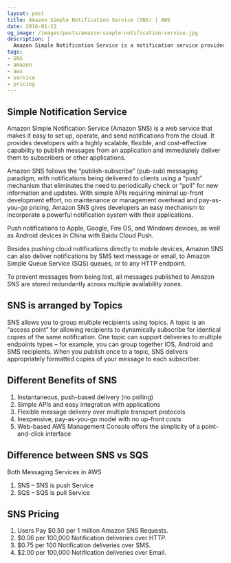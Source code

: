 ```yaml
---
layout: post
title: Amazon Simple Notification Service (SNS) | AWS
date: 2016-01-22
og_image: /images/posts/amazon-simple-notification-service.jpg
description: |
  Amazon Simple Notification Service is a notification service provided as part of Amazon Web Services since 2010.
tags:
- SNS
- amazon
- aws
- service
- pricing
---
```


## Simple Notification Service

Amazon Simple Notification Service (Amazon SNS) is a web service that makes it easy to set up, operate, and send notifications from the cloud. It provides developers with a highly scalable, flexible, and cost-effective capability to publish messages from an application and immediately deliver them to subscribers or other applications.

Amazon SNS follows the “publish-subscribe” (pub-sub) messaging paradigm, with notifications being delivered to clients using a “push” mechanism that eliminates the need to periodically check or “poll” for new information and updates. With simple APIs requiring minimal up-front development effort, no maintenance or management overhead and pay-as-you-go pricing, Amazon SNS gives developers an easy mechanism to incorporate a powerful notification system with their applications.

Push notifications to Apple, Google, Fire OS, and Windows devices, as well as Android devices in China with Baidu Cloud Push.

Besides pushing cloud notifications directly to mobile devices, Amazon SNS can also deliver notifications by SMS text message or email, to Amazon Simple Queue Service (SQS) queues, or to any HTTP endpoint.

To prevent messages from being lost, all messages published to Amazon SNS are stored redundantly across multiple availability zones.

## SNS is arranged by Topics

SNS allows you to group multiple recipients using topics. A topic is an “access point” for allowing recipients to dynamically subscribe for identical copies of the same notification. One topic can support deliveries to multiple endpoints types – for example, you can group together IOS, Android and SMS recipients. When you publish once to a topic, SNS delivers appropriately formatted copies of your message to each subscriber.

Different Benefits of SNS
---
  1. Instantaneous, push-based delivery (no polling)
  2. Simple APIs and easy integration with applications
3. Flexible message delivery over multiple transport protocols
4. Inexpensive, pay-as-you-go model with no up-front costs
5. Web-based AWS Management Console offers the simplicity of a point-and-click interface

Difference between SNS vs SQS
---
Both Messaging Services in AWS
1. SNS – SNS is push Service
2. SQS – SQS is pull Service

SNS Pricing
---
1. Users Pay $0.50 per 1 million Amazon SNS Requests.
2. $0.06 per 100,000 Notification deliveries over HTTP.
3. $0.75 per 100 Notification deliveries over SMS.
4. $2.00 per 100,000 Notification deliveries over Email.





